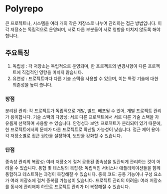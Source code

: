 # Polyrepo

큰 프로젝트나, 시스템을 여러 개의 작은 저장소로 나누어 관리하는 접근 방법입니다.
이 각 저장소는 독립적으로 운영되며, 서로 다른 부분들이 서로 영향을 미치지 않도록 해야 합니다.

## 주요특징

1. 독립성 : 각 저장소는 독립적으로 운영되며, 한 프로젝트의 변경사항이 다른 프로젝트에 직접적인 영향을 미치지 않습니다.
2. 유연성 : 프로젝트마다 다른 기술 스택을 사용할 수 있으며, 이는 특정 기술에 대한 의존성을 높여 줍니다.

### 장점

분리된 관리: 각 프로젝트가 독립적으로 개발, 빌드, 배포될 수 있어, 개별 프로젝트 관리가 용이합니다.
기술 스택의 다양성: 서로 다른 프로젝트에서 서로 다른 기술 스택을 자유롭게 선택하여 사용할 수 있습니다.
안정성과 보안: 프로젝트가 분리되어 있기 때문에, 한 프로젝트에서의 문제가 다른 프로젝트로 확산될 가능성이 낮습니다.
접근 제어 용이: 각 저장소별로 접근 권한을 설정하여, 보안을 강화할 수 있습니다.

### 단점

종속성 관리의 복잡성: 여러 저장소에 걸쳐 공통된 종속성을 일관되게 관리하는 것이 어려울 수 있습니다.
통합 및 테스팅의 복잡성: 독립적인 서비스나 애플리케이션들을 함께 통합하고 테스트하는 과정이 복잡해질 수 있습니다.
중복 코드: 공통 기능이나 구성 요소가 여러 저장소에 걸쳐 중복될 가능성이 있습니다.
프로젝트 관리의 어려움: 여러 저장소를 동시에 관리해야 하므로 프로젝트 관리가 더 복잡해질 수 있습니다.
